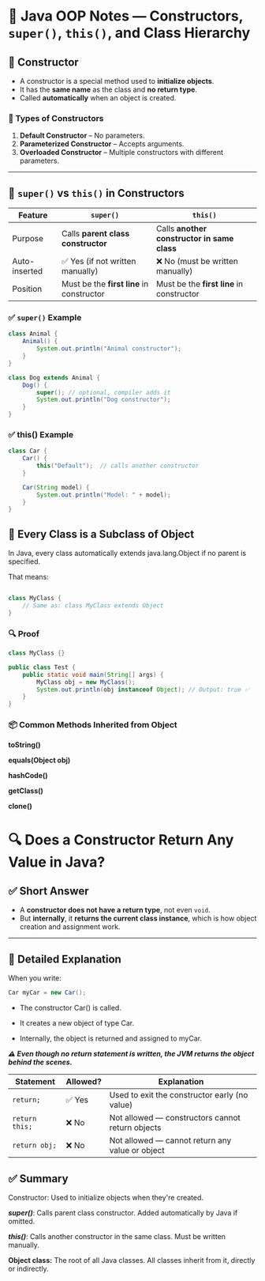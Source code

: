 # 🧠 Java OOP Notes — Constructors, `super()`, `this()`, and Class Hierarchy

## 📘 Constructor

- A constructor is a special method used to **initialize objects**.
- It has the **same name** as the class and **no return type**.
- Called **automatically** when an object is created.

### 🔹 Types of Constructors

1. **Default Constructor** – No parameters.
2. **Parameterized Constructor** – Accepts arguments.
3. **Overloaded Constructor** – Multiple constructors with different parameters.

---

## 🧩 `super()` vs `this()` in Constructors

| Feature       | `super()`                            | `this()`                              |
|---------------|--------------------------------------|----------------------------------------|
| Purpose       | Calls **parent class constructor**   | Calls **another constructor in same class** |
| Auto-inserted | ✅ Yes (if not written manually)     | ❌ No (must be written manually)       |
| Position      | Must be the **first line** in constructor | Must be the **first line** in constructor |

### ✅ `super()` Example

```java
class Animal {
    Animal() {
        System.out.println("Animal constructor");
    }
}

class Dog extends Animal {
    Dog() {
        super(); // optional, compiler adds it
        System.out.println("Dog constructor");
    }
}
```
### ✅ this() Example
```java
class Car {
    Car() {
        this("Default");  // calls another constructor
    }

    Car(String model) {
        System.out.println("Model: " + model);
    }
}
```
## 🧱 Every Class is a Subclass of Object
In Java, every class automatically extends java.lang.Object if no parent is specified.

That means:

```java

class MyClass {
    // Same as: class MyClass extends Object
}
```
### 🔍 Proof
```java
class MyClass {}

public class Test {
    public static void main(String[] args) {
        MyClass obj = new MyClass();
        System.out.println(obj instanceof Object); // Output: true ✅
    }
}
```
### 📦 Common Methods Inherited from Object
**toString()**

**equals(Object obj)**

**hashCode()**

**getClass()**

**clone()**

# 🔍 Does a Constructor Return Any Value in Java?

## ✅ Short Answer

- A **constructor does not have a return type**, not even `void`.
- But **internally**, it **returns the current class instance**, which is how object creation and assignment work.

---

## 🧠 Detailed Explanation

When you write:

```java
Car myCar = new Car();
```
- The constructor Car() is called.

- It creates a new object of type Car.

- Internally, the object is returned and assigned to myCar.

***⚠️ Even though no return statement is written, the JVM returns the object behind the scenes.***

| Statement         | Allowed? | Explanation                                          |
|------------------|----------|------------------------------------------------------|
| `return;`         | ✅ Yes   | Used to exit the constructor early (no value)       |
| `return this;`    | ❌ No    | Not allowed — constructors cannot return objects    |
| `return obj;`     | ❌ No    | Not allowed — cannot return any value or object     |


## ✅ Summary
Constructor: Used to initialize objects when they're created.

***super()***: Calls parent class constructor. Added automatically by Java if omitted.

***this()***: Calls another constructor in the same class. Must be written manually.

**Object class:** The root of all Java classes. All classes inherit from it, directly or indirectly.


